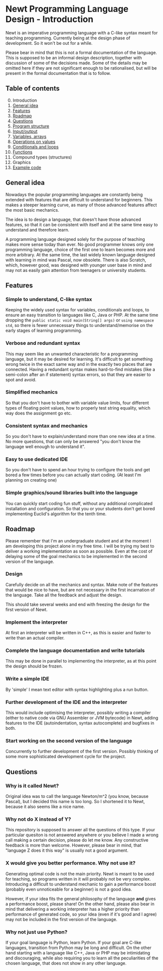 Newt Programming Language Design - Introduction
===============================================

Newt is an imperative programming language with a C-like syntax meant for
teaching programming. Currently being at the design phase of development. So it 
won't be out for a while.

Please bear in mind that this is not a formal documentation of the language.
This is supposed to be an informal design description, together with
discussion of some of the decisions made. Some of the details may be omitted
here if they are not significant enough to be rationalised, but will be
present in the formal documentation that is to follow.


Table of contents
-----------------

0. Introduction
  0. [General idea](https://github.com/mrozycki/newt-lang-design#general-idea)
  0. [Features](https://github.com/mrozycki/newt-lang-design#features)
  0. [Roadmap](https://github.com/mrozycki/newt-lang-design#roadmap)
  0. [Questions](https://github.com/mrozycki/newt-lang-design#questions)
0. [Program structure](https://github.com/mrozycki/newt-lang-design/tree/master/program_structure)
0. [Input/output](https://github.com/mrozycki/newt-lang-design/tree/master/io)
0. [Variables, arrays](https://github.com/mrozycki/newt-lang-design/tree/master/variables)
0. [Operations on values](https://github.com/mrozycki/newt-lang-design/tree/master/math)
0. [Conditionals and loops](https://github.com/mrozycki/newt-lang-design/tree/master/condnloops)
0. [Functions](https://github.com/mrozycki/newt-lang-design/tree/master/functions)
0. Compound types (structures)
0. Graphics
0. [Example code](https://github.com/mrozycki/newt-lang-design/tree/master/examples)


General idea
------------

Nowadays the popular programming languages are constantly being extended with
features that are difficult to understand for beginners. This makes a steeper
learning curve, as many of those advanced features affect the most basic
mechanics.

The idea is to design a language, that doesn't have those advanced features,
so that it can be consistent with itself and at the same time easy to
understand and therefore learn.

A programming language designed solely for the purpose of teaching makes more
sense today than ever. No good programmer knows only one programming language,
choice of the first one to learn becomes more and more arbitrary. At the same
time, the last widely known language designed with learning in mind was Pascal,
now obsolete. There is also Scratch, which, however good, was designed with
younger user base in mind and may not as easily gain attention from teenagers
or university students.


Features
--------

### Simple to understand, C-like syntax
Keeping the widely used syntax for variables, conditionals and loops, to ensure
an easy transition to languages like C, Java or PHP. At the same time dropping 
the `public static void main(String[] args)` or `using namespace std`, so there 
is fewer unnecessary things to understand/memorise on the early stages of 
learning programming.

### Verbose and redundant syntax
This may seem like an unwanted characteristic for a programming language,
but it may be desired for learning. It's difficult to get something wrong twice
in the exact same way and in the exactly two places that are connected.
Having a redundant syntax makes hard-to-find mistakes (like a semi-colon after
an if statement) syntax errors, so that they are easier to spot and avoid.

### Simplified mechanics
So that you don't have to bother with variable value limits, four different
types of floating point values, how to properly test string equality,
which way does the assignment go etc.

### Consistent syntax and mechanics
So you don't have to explain/understand more than one new idea at a time.
No more questions, that can only be answered "you don't know the language
well enough to understand it".

### Easy to use dedicated IDE
So you don't have to spend an hour trying to configure the tools and get bored
a few times before you can actually start coding. (At least I'm planning on
creating one)

### Simple graphics/sound libraries built into the language
You can quickly start coding fun stuff, without any additional complicated
installation and configuration. So that you or your students don't get bored
implementing Euclid's algorithm for the tenth time.


Roadmap
-------

Please remember that I'm an undergraduate student and at the moment I am
developing this project alone in my free time. I will be trying my best to
deliver a working implementation as soon as possible. Even at the cost of
delaying some of the goal mechanics to be implemented in the second version
of the language.

### Design
Carefully decide on all the mechanics and syntax. Make note of the features
that would be nice to have, but are not necessary in the first incarnation
of the language. Take all the feedback and adjust the design.

This should take several weeks and end with freezing the design for the first
version of Newt.

### Implement the interpreter
At first an interpreter will be written in C++, as this is easier and faster
to write than an actual compiler.

### Complete the language documentation and write tutorials
This may be done in parallel to implementing the interpreter, as at this point
the design should be frozen.

### Write a simple IDE
By 'simple' I mean text editor with syntax highlighting plus a run button.

### Further development of the IDE and the interpreter
This would include optimising the interpreter, possibly writing a compiler
(either to native code via GNU Assembler or JVM bytecode) in Newt, adding 
features to the IDE (autoindentation, syntax autocomplete) and bugfixes in both.

### Start working on the second version of the language
Concurrently to further development of the first version. Possibly thinking
of some more sophisticated development cycle for the project.


Questions
---------

### Why is it called Newt?
Original idea was to call the language Newton/m^2 (you know, because Pascal),
but I decided this name is too long. So I shortened it to Newt, because it
also seems like a nice name.

### Why not do X instead of Y?
This repository is supposed to answer all the questions of this type. If your
particular quesiton is not answered anywhere or you believe I made a wrong call
making a certain decision, please do let me know. Any constructive feedback is
more than welcome. However, please bear in mind, that "language Z does it this
way" is usually not a good argument.

### X would give you better performance. Why not use it?
Generating optimal code is not the main priority. Newt is meant to be used
for teaching, so programs written in it will probably not be very complex.
Introducing a difficult to understand mechanic to gain a performance boost
(probably even unnoticeable for a beginner) is not a good idea. 

However, if your idea fits the general philosophy of the language **and** gives
a performance boost, please share! On the other hand, please also bear in mind
that delivering a working interpreter has a higher priority than performance of
generated code, so your idea (even if it's good and I agree) may not be included
in the first version of the language.

### Why not just use Python?
If your goal language is Python, learn Python. If your goal are C-like
languages, transition from Python may be long and difficult. On the other hand
starting with a language like C++, Java or PHP may be intimidating and 
discouraging, while also requiring you to learn all the peculiarities of the
chosen language, that does not show in any other language.
